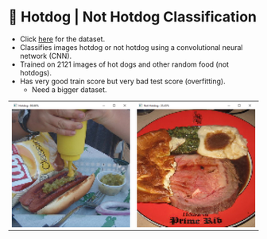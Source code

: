 # 🌭 Hotdog | Not Hotdog Classification
- Click [here](https://www.kaggle.com/datasets/thedatasith/hotdog-nothotdog/data?select=hotdog-nothotdog) for the dataset.
- Classifies images hotdog or not hotdog using a convolutional neural network (CNN).
- Trained on 2121 images of hot dogs and other random food (not hotdogs).
- Has very good train score but very bad test score (overfitting).
  - Need a bigger dataset.

<table>
  <tr>
    <td><img src="hotdog.png" width="100%"/></td>
    <td><img src="not-hotdog.png" width="100%"/></td>
  </tr>
</table>